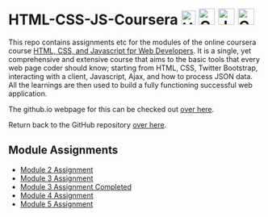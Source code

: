 # HTML-CSS-JS-Coursera <img alt="HTML5" width="28px" src="https://cdn.jsdelivr.net/npm/programming-languages-logos@0.0.3/src/html/html.svg"/> <img alt="CSS3" width="32px" src="https://upload.wikimedia.org/wikipedia/commons/6/62/CSS3_logo.svg"/> <img alt="JavaScript" width="32px" src="https://cdn.jsdelivr.net/npm/programming-languages-logos@0.0.3/src/javascript/javascript.svg" /> <img alt="Coursera" width="32px" src="https://upload.wikimedia.org/wikipedia/commons/9/97/Coursera-Logo_600x600.svg" />

This repo contains assignments etc for the modules of the online coursera course [HTML, CSS, and Javascript fpr Web Developers](https://www.coursera.org/learn/html-css-javascript-for-web-developers). It is a single, yet comprehensive and extensive course that aims to the basic tools that every web page coder should know; starting from HTML, CSS, Twitter Bootstrap, interacting with a client, Javascript, Ajax, and how to process JSON data. All the learnings are then used to build a fully functioning successful web application.

The github.io webpage for this can be checked out [over here](https://alimuhammadasad.github.io/HTML-CSS-JS-Coursera/).

Return back to the GitHub repository [over here](https://github.com/AliMuhammadAsad/HTML-CSS-JS-Coursera).

## Module Assignments

- [Module 2 Assignment](Module2-Assignment)
- [Module 3 Assignment](Module3-Assignment)
- [Module 3 Assignment Completed](Module3-Assignment-Complete)
- [Module 4 Assignment](Module4-Assignment)
- [Module 5 Assignment](Module5-Assignment)